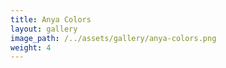 ```yaml
---
title: Anya Colors
layout: gallery
image_path: /../assets/gallery/anya-colors.png
weight: 4
---
```


